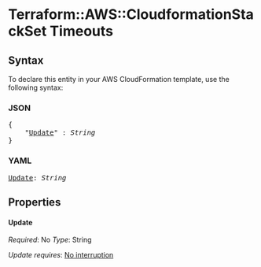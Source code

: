 # Terraform::AWS::CloudformationStackSet Timeouts

## Syntax

To declare this entity in your AWS CloudFormation template, use the following syntax:

### JSON

<pre>
{
    "<a href="#update" title="Update">Update</a>" : <i>String</i>
}
</pre>

### YAML

<pre>
<a href="#update" title="Update">Update</a>: <i>String</i>
</pre>

## Properties

#### Update

_Required_: No
_Type_: String

_Update requires_: [No interruption](https://docs.aws.amazon.com/AWSCloudFormation/latest/UserGuide/using-cfn-updating-stacks-update-behaviors.html#update-no-interrupt)

